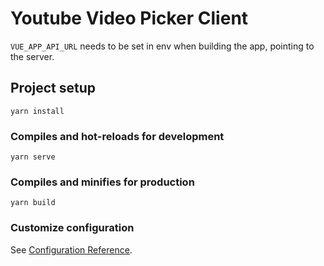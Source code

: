 # Youtube Video Picker Client

`VUE_APP_API_URL` needs to be set in env when building the app, pointing to the server.

## Project setup
```
yarn install
```

### Compiles and hot-reloads for development
```
yarn serve
```

### Compiles and minifies for production
```
yarn build
```

### Customize configuration
See [Configuration Reference](https://cli.vuejs.org/config/).
